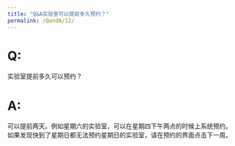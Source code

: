 ```yaml
---
title: "Q&A实验室可以提前多久预约？"
permalink: /QandA/12/
---
```


# Q:

实验室提前多久可以预约？

# A:

可以提前两天。例如星期六的实验室，可以在星期四下午两点的时候上系统预约。如果发现快到了星期日都无法预约星期日的实验室，请在预约的界面点击下一周。